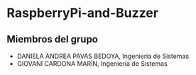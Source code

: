 # RaspberryPi-and-Buzzer

## Miembros del grupo
* DANIELA ANDREA PAVAS BEDOYA, Ingeniería de Sistemas
* GIOVANI CARDONA MARÍN, Ingeniería de Sistemas
